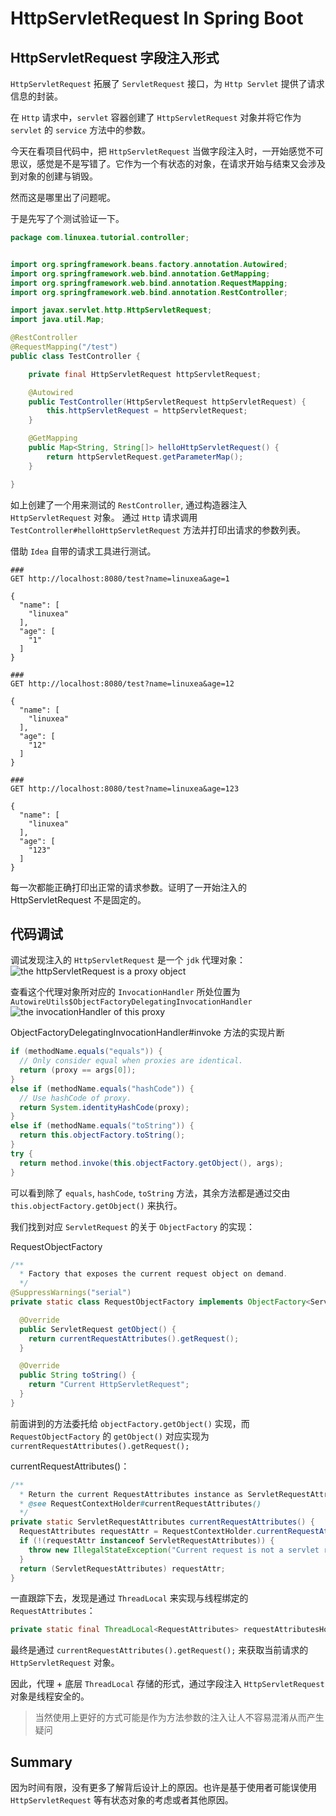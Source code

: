 # HttpServletRequest In Spring Boot

## HttpServletRequest 字段注入形式

`HttpServletRequest` 拓展了 `ServletRequest` 接口，为 `Http Servlet` 提供了请求信息的封装。

在 `Http` 请求中，`servlet` 容器创建了 `HttpServletRequest` 对象并将它作为 `servlet` 的 `service` 方法中的参数。

今天在看项目代码中，把 `HttpServletRequest` 当做字段注入时，一开始感觉不可思议，感觉是不是写错了。它作为一个有状态的对象，在请求开始与结束又会涉及到对象的创建与销毁。

然而这是哪里出了问题呢。

于是先写了个测试验证一下。

```java
package com.linuxea.tutorial.controller;


import org.springframework.beans.factory.annotation.Autowired;
import org.springframework.web.bind.annotation.GetMapping;
import org.springframework.web.bind.annotation.RequestMapping;
import org.springframework.web.bind.annotation.RestController;

import javax.servlet.http.HttpServletRequest;
import java.util.Map;

@RestController
@RequestMapping("/test")
public class TestController {

    private final HttpServletRequest httpServletRequest;

    @Autowired
    public TestController(HttpServletRequest httpServletRequest) {
        this.httpServletRequest = httpServletRequest;
    }

    @GetMapping
    public Map<String, String[]> helloHttpServletRequest() {
        return httpServletRequest.getParameterMap();
    }

}

```

如上创建了一个用来测试的 `RestController`, 通过构造器注入 `HttpServletRequest` 对象。
通过 `Http` 请求调用 `TestController#helloHttpServletRequest` 方法并打印出请求的参数列表。

借助 `Idea` 自带的请求工具进行测试。
```
###
GET http://localhost:8080/test?name=linuxea&age=1

{
  "name": [
    "linuxea"
  ],
  "age": [
    "1"
  ]
}

###
GET http://localhost:8080/test?name=linuxea&age=12

{
  "name": [
    "linuxea"
  ],
  "age": [
    "12"
  ]
}

###
GET http://localhost:8080/test?name=linuxea&age=123

{
  "name": [
    "linuxea"
  ],
  "age": [
    "123"
  ]
}

```

每一次都能正确打印出正常的请求参数。证明了一开始注入的 HttpServletRequest 不是固定的。


## 代码调试

调试发现注入的 `HttpServletRequest` 是一个 `jdk` 代理对象：
![the httpServletRequest is a proxy object](proxy.png "the httpServletRequest is a proxy object")

查看这个代理对象所对应的 `InvocationHandler` 所处位置为`AutowireUtils$ObjectFactoryDelegatingInvocationHandler`
![the invocationHandler of this proxy](p.png "the invocationHandler of this proxy")




ObjectFactoryDelegatingInvocationHandler#invoke 方法的实现片断
```java
if (methodName.equals("equals")) {
  // Only consider equal when proxies are identical.
  return (proxy == args[0]);
}
else if (methodName.equals("hashCode")) {
  // Use hashCode of proxy.
  return System.identityHashCode(proxy);
}
else if (methodName.equals("toString")) {
  return this.objectFactory.toString();
}
try {
  return method.invoke(this.objectFactory.getObject(), args);
}
```

可以看到除了 `equals`, `hashCode`, `toString` 方法，其余方法都是通过交由 `this.objectFactory.getObject()` 来执行。

我们找到对应 `ServletRequest` 的关于 `ObjectFactory` 的实现：


RequestObjectFactory
```java
/**
  * Factory that exposes the current request object on demand.
  */
@SuppressWarnings("serial")
private static class RequestObjectFactory implements ObjectFactory<ServletRequest>, Serializable {

  @Override
  public ServletRequest getObject() {
    return currentRequestAttributes().getRequest();
  }

  @Override
  public String toString() {
    return "Current HttpServletRequest";
  }
}
```


前面讲到的方法委托给 `objectFactory.getObject()` 实现，而 `RequestObjectFactory` 的 `getObject()` 对应实现为 `currentRequestAttributes().getRequest();`

currentRequestAttributes()：
```java
/**
  * Return the current RequestAttributes instance as ServletRequestAttributes.
  * @see RequestContextHolder#currentRequestAttributes()
  */
private static ServletRequestAttributes currentRequestAttributes() {
  RequestAttributes requestAttr = RequestContextHolder.currentRequestAttributes();
  if (!(requestAttr instanceof ServletRequestAttributes)) {
    throw new IllegalStateException("Current request is not a servlet request");
  }
  return (ServletRequestAttributes) requestAttr;
}
```

一直跟踪下去，发现是通过 `ThreadLocal` 来实现与线程绑定的 `RequestAttributes`：
```java
private static final ThreadLocal<RequestAttributes> requestAttributesHolder = new NamedThreadLocal<>("Request attributes");
```

最终是通过 `currentRequestAttributes().getRequest();` 来获取当前请求的 `HttpServletRequest` 对象。


因此，代理 + 底层 `ThreadLocal` 存储的形式，通过字段注入 `HttpServletRequest` 对象是线程安全的。


> 当然使用上更好的方式可能是作为方法参数的注入让人不容易混淆从而产生疑问


## Summary

因为时间有限，没有更多了解背后设计上的原因。也许是基于使用者可能误使用 `HttpServletRequest` 等有状态对象的考虑或者其他原因。



